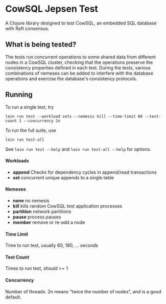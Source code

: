 # CowSQL Jepsen Test

A Clojure library designed to test CowSQL, an embedded SQL database with Raft
consensus.

## What is being tested?

The tests run concurrent operations to some shared data from different nodes in
a CowSQL cluster, checking that the operations preserve the consistency
properties defined in each test.  During the tests, various combinations of
nemeses can be added to interfere with the database operations and exercise the
database's consistency protocols.

## Running

To run a single test, try

```
lein run test --workload sets --nemesis kill --time-limit 60 --test-count 1 --concurrency 2n
```

To run the full suite, use

```
lein run test-all
```

See `lein run test --help` and `lein run test-all --help` for options.

#### Workloads

+ **append** Checks for dependency cycles in append/read transactions
+ **set** concurrent unique appends to a single table

#### Nemeses

+ **none** no nemesis
+ **kill** kills random CowSQL test application processes
+ **partition** network partitions
+ **pause** process pauses
+ **member** remove or re-add a node

#### Time Limit

Time to run test, usually 60, 180, ... seconds

#### Test Count

Times to run test, should >= 1

#### Concurrency

Number of threads. 2n means "twice the number of nodes", and is a good default.

